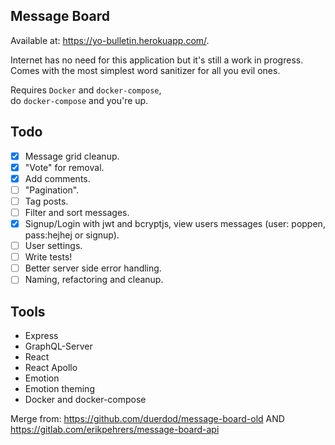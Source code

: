 ## Message Board

Available at: https://yo-bulletin.herokuapp.com/.

Internet has no need for this application but it's still a work in progress.  
Comes with the most simplest word sanitizer for all you evil ones.

Requires `Docker` and `docker-compose`,  
do `docker-compose` and you're up.

## Todo

- [x] Message grid cleanup.
- [x] "Vote" for removal.
- [x] Add comments.
- [ ] "Pagination".
- [ ] Tag posts.
- [ ] Filter and sort messages.
- [x] Signup/Login with jwt and bcryptjs, view users messages (user: poppen, pass:hejhej or signup).
- [ ] User settings.
- [ ] Write tests!
- [ ] Better server side error handling.
- [ ] Naming, refactoring and cleanup.

## Tools

- Express
- GraphQL-Server
- React
- React Apollo
- Emotion
- Emotion theming
- Docker and docker-compose

Merge from: https://github.com/duerdod/message-board-old
AND https://gitlab.com/erikpehrers/message-board-api
